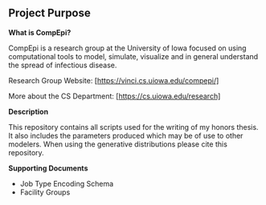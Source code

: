 ## Project Purpose

__What is CompEpi?__

CompEpi is a research group at the University of Iowa focused on using computational tools to model, simulate, visualize and in general understand the spread of infectious disease. 

Research Group Website: [https://vinci.cs.uiowa.edu/compepi/]

More about the CS Department: [https://cs.uiowa.edu/research]

__Description__

This repository contains all scripts used for the writing of my honors thesis. It also includes the parameters produced which may be of use to other modelers. When using the generative distributions please cite this repository. 

__Supporting Documents__

- Job Type Encoding Schema
- Facility Groups

